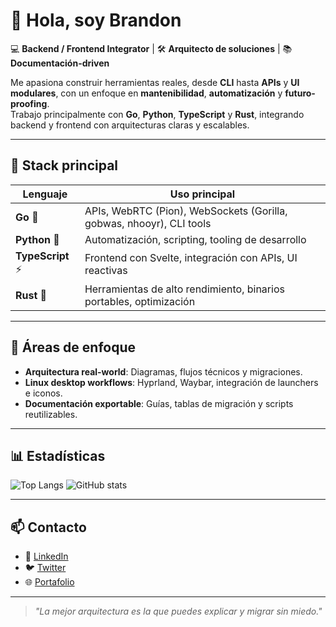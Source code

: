 # 👋 Hola, soy Brandon

💻 **Backend / Frontend Integrator** | 🛠 **Arquitecto de soluciones** | 📚 **Documentación-driven**

Me apasiona construir herramientas reales, desde **CLI** hasta **APIs** y **UI modulares**, con un enfoque en **mantenibilidad**, **automatización** y **futuro-proofing**.  
Trabajo principalmente con **Go**, **Python**, **TypeScript** y **Rust**, integrando backend y frontend con arquitecturas claras y escalables.

---

## 🚀 Stack principal

| Lenguaje     | Uso principal |
|--------------|---------------|
| **Go** 🐹    | APIs, WebRTC (Pion), WebSockets (Gorilla, gobwas, nhooyr), CLI tools |
| **Python** 🐍| Automatización, scripting, tooling de desarrollo |
| **TypeScript** ⚡ | Frontend con Svelte, integración con APIs, UI reactivas |
| **Rust** 🦀  | Herramientas de alto rendimiento, binarios portables, optimización |

---

## 📂 Áreas de enfoque

- **Arquitectura real-world**: Diagramas, flujos técnicos y migraciones.
- **Linux desktop workflows**: Hyprland, Waybar, integración de launchers e iconos.
- **Documentación exportable**: Guías, tablas de migración y scripts reutilizables.

---

## 📊 Estadísticas

![Top Langs](https://github-readme-stats.vercel.app/api/top-langs/?username=TU_USUARIO&layout=compact&theme=tokyonight)
![GitHub stats](https://github-readme-stats.vercel.app/api?username=TU_USUARIO&show_icons=true&theme=tokyonight)

---

## 📫 Contacto

- 💼 [LinkedIn](#)
- 🐦 [Twitter](#)
- 🌐 [Portafolio](#)

---

> _"La mejor arquitectura es la que puedes explicar y migrar sin miedo."_  
